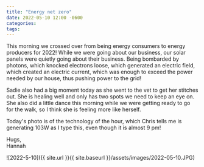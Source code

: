 ```yaml
---
title: "Energy net zero"
date: 2022-05-10 12:00 -0600
categories:
tags:
---
```


This morning we crossed over from being energy consumers to energy producers for 2022! While we were going about our business, our solar panels were quietly going about their business. Being bombarded by photons, which knocked electrons loose, which generated an electric field, which created an electric current, which was enough to exceed the power needed by our house, thus pushing power to the grid! 

Sadie also had a big moment today as she went to the vet to get her stitches out. She is healing well and only has two spots we need to keep an eye on. She also did a little dance this morning while we were getting ready to go for the walk, so I think she is feeling more like herself.

Today's photo is of the technology of the hour, which Chris tells me is generating 103W as I type this, even though it is almost 9 pm!

Hugs,<br />
Hannah

![2022-5-10]({{ site.url }}{{ site.baseurl }}/assets/images/2022-05-10.JPG)
